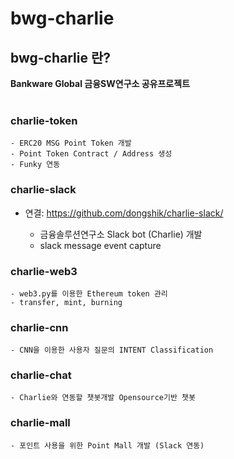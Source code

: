 # bwg-charlie

## bwg-charlie 란?

**Bankware Global 금융SW연구소 공유프로젝트**
<br><br>
### charlie-token

    - ERC20 MSG Point Token 개발
    - Point Token Contract / Address 생성
    - Funky 연동

### charlie-slack
* 연결: <https://github.com/dongshik/charlie-slack/>

    - 금융솔루션연구소 Slack bot (Charlie) 개발
    - slack message event capture

### charlie-web3

    - web3.py를 이용한 Ethereum token 관리
    - transfer, mint, burning

### charlie-cnn

    - CNN을 이용한 사용자 질문의 INTENT Classification

### charlie-chat

    - Charlie와 연동할 챗봇개발 Opensource기반 챗봇

### charlie-mall

    - 포인트 사용을 위한 Point Mall 개발 (Slack 연동)
<br>
